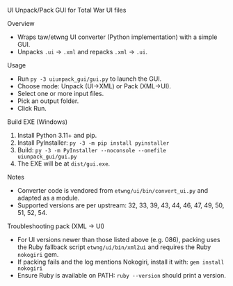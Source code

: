 UI Unpack/Pack GUI for Total War UI files

Overview
- Wraps taw/etwng UI converter (Python implementation) with a simple GUI.
- Unpacks `.ui` → `.xml` and repacks `.xml` → `.ui`.

Usage
- Run `py -3 uiunpack_gui/gui.py` to launch the GUI.
- Choose mode: Unpack (UI→XML) or Pack (XML→UI).
- Select one or more input files.
- Pick an output folder.
- Click Run.

Build EXE (Windows)
1) Install Python 3.11+ and pip.
2) Install PyInstaller:
   `py -3 -m pip install pyinstaller`
3) Build:
   `py -3 -m PyInstaller --noconsole --onefile uiunpack_gui/gui.py`
4) The EXE will be at `dist/gui.exe`.

Notes
- Converter code is vendored from `etwng/ui/bin/convert_ui.py` and adapted as a module.
- Supported versions are per upstream: 32, 33, 39, 43, 44, 46, 47, 49, 50, 51, 52, 54.

Troubleshooting pack (XML -> UI)
- For UI versions newer than those listed above (e.g. 086), packing uses the Ruby
  fallback script `etwng/ui/bin/xml2ui` and requires the Ruby `nokogiri` gem.
- If packing fails and the log mentions Nokogiri, install it with:
  `gem install nokogiri`
- Ensure Ruby is available on PATH: `ruby --version` should print a version.
